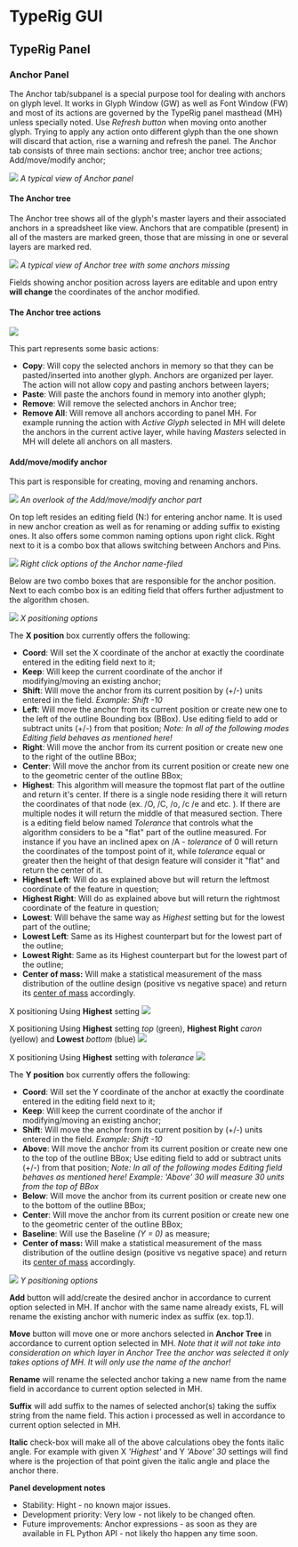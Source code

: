 # TypeRig GUI 

## TypeRig Panel

### Anchor Panel
The Anchor tab/subpanel is a special purpose tool for dealing with anchors on glyph level. It works in Glyph Window (GW) as well as Font Window (FW) and most of its actions are governed by the TypeRig panel masthead (MH) unless specially noted. Use _Refresh button_ when moving onto another glyph. Trying to apply any action onto different glyph than the one shown will discard that action, rise a warning and refresh the panel. The Anchor tab consists of three main sections: anchor tree; anchor tree actions; Add/move/modify anchor;

![](./img/TR-Anchor-Panel-00.png)
_A typical view of Anchor panel_

#### The Anchor tree
The Anchor tree shows all of the glyph's master layers and their associated anchors in a spreadsheet like view. Anchors that are compatible (present) in all of the masters are marked green, those that are missing in one or several layers are marked red. 

![](./img/TR-Anchor-Panel-01.png)
_A typical view of Anchor tree with some anchors missing_

Fields showing anchor position across layers are editable and upon entry **will change** the coordinates of the anchor modified.

#### The Anchor tree actions
![](./img/TR-Anchor-Panel-02.png)

This part represents some basic actions:
- **Copy**: Will copy the selected anchors in memory so that they can be pasted/inserted into another glyph. Anchors are organized per layer. The action will not allow copy and pasting anchors between layers;
- **Paste**: Will paste the anchors found in memory into another glyph;
- **Remove**: Will remove the selected anchors in Anchor tree;
- **Remove All**: Will remove all anchors according to panel MH. For example running the action with _Active Glyph_ selected in MH will delete the anchors in the current active layer, while having _Masters_ selected in MH will delete all anchors on all masters.

#### Add/move/modify anchor
This part is responsible for creating, moving and renaming anchors.

![](./img/TR-Anchor-Panel-03.png)
_An overlook of the Add/move/modify anchor part_

On top left resides an editing field (N:) for entering anchor name. It is used in new anchor creation as well as for renaming or adding suffix to existing ones. It also offers some common naming options upon right click. Right next to it is a combo box that allows switching between Anchors and Pins.

![](./img/TR-Anchor-Panel-03-A.png)
_Right click options of the Anchor name-filed_

Below are two combo boxes that are responsible for the anchor position. Next to each combo box is an editing field that offers further adjustment to the algorithm chosen.

![](./img/TR-Anchor-Panel-03-B.png)
_X positioning options_

The **X position** box currently offers the following:
- **Coord**: Will set the X coordinate of the anchor at exactly the coordinate entered in the editing field next to it;
- **Keep**: Will keep the current coordinate of the anchor if modifying/moving an existing anchor;
- **Shift**: Will move the anchor from its current position by (+/-) units entered in the field. _Example: Shift -10_
- **Left**: Will move the anchor from its current position or create new one to the left of the outline Bounding box (BBox). Use editing field to add or subtract units (+/-) from that position; _Note: In all of the following modes Editing field behaves as mentioned here!_
- **Right**: Will move the anchor from its current position or create new one to the right of the outline BBox;
- **Center**: Will move the anchor from its current position or create new one to the geometric center of the outline BBox;
- **Highest**: This algorithm will measure the topmost flat part of the outline and return it's center. If there is a single node residing there it will return the coordinates of that node (ex. /O, /C, /o, /c /e and etc. ). If there are multiple nodes it will return the middle of that measured section. There is a editing field below named _Tolerance_ that controls what the algorithm considers to be a "flat" part of the outline measured. For instance if you have an inclined apex on /A - _tolerance_ of 0 will return the coordinates of the tompost point of it, while _tolerance_ equal or greater then the height of that design feature will consider it "flat" and return the center of it.
- **Highest Left**: Will do as explained above but will return the leftmost coordinate of the feature in question;
- **Highest Right**: Will do as explained above but will return the rightmost coordinate of the feature in question;
- **Lowest**: Will behave the same way as _Highest_ setting but for the lowest part of the outline;
- **Lowest Left**: Same as its Highest counterpart but for the lowest part of the outline;
- **Lowest Right**: Same as its Highest counterpart but for the lowest part of the outline;
- **Center of mass:** Will make a statistical measurement of the mass distribution of the outline design (positive vs negative space) and return its [center of mass](https://en.wikipedia.org/wiki/Centroid) accordingly. 


X positioning Using **Highest** setting
![](./img/TR-Anchor-Panel-03-B1.png)

X positioning Using **Highest** setting _top_ (green), **Highest Right** _caron_ (yellow) and **Lowest** _bottom_ (blue)
![](./img/TR-Anchor-Panel-03-B1.png)

X positioning Using **Highest** setting with _tolerance_
![](./img/TR-Anchor-Panel-03-B3.png)

The **Y position** box currently offers the following:
- **Coord**: Will set the Y coordinate of the anchor at exactly the coordinate entered in the editing field next to it;
- **Keep**: Will keep the current coordinate of the anchor if modifying/moving an existing anchor;
- **Shift**: Will move the anchor from its current position by (+/-) units entered in the field. _Example: Shift -10_
- **Above**: Will move the anchor from its current position or create new one to the top of the outline BBox;  Use editing field to add or subtract units (+/-) from that position; _Note: In all of the following modes Editing field behaves as mentioned here! Example: 'Above' 30 will measure 30 units from the top of BBox_
- **Below**: Will move the anchor from its current position or create new one to the bottom of the outline BBox; 
- **Center**: Will move the anchor from its current position or create new one to the geometric center of the outline BBox;
- **Baseline**: Will use the Baseline _(Y = 0)_ as measure;
- **Center of mass:** Will make a statistical measurement of the mass distribution of the outline design (positive vs negative space) and return its [center of mass](https://en.wikipedia.org/wiki/Centroid) accordingly. 

![](./img/TR-Anchor-Panel-03-C.png)
_Y positioning options_

**Add** button will add/create the desired anchor in accordance to current option selected in MH. If anchor with the same name already exists, FL will rename the existing anchor with numeric index as suffix (ex. top.1).

**Move** button will move one or more anchors selected in **Anchor Tree** in accordance to current option selected in MH. _Note that it will not take into consideration on which layer in Anchor Tree the anchor was selected it only takes options of MH. It will only use the name of the anchor!_

**Rename** will rename the selected anchor taking a new name from the name field in accordance to current option selected in MH.

**Suffix** will add suffix to the names of selected anchor(s) taking the suffix string from the name field. This action i processed as well in accordance to current option selected in MH.

**Italic** check-box will make all of the above calculations obey the fonts italic angle. For example with given X _'Highest'_ and Y _'Above' 30_ settings will find where is the projection of that point given the italic angle and place the anchor there.



**Panel development notes**
- Stability: Hight - no known major issues.
- Development priority: Very low - not likely to be changed often.
- Future improvements: Anchor expressions - as soon as they are available in FL Python API - not likely tho happen any time soon.